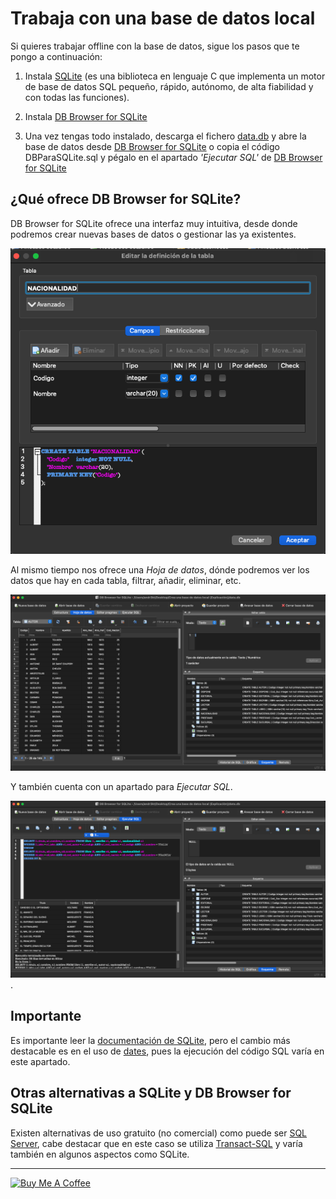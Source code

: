 # Trabaja con una base de datos local

Si quieres trabajar offline con la base de datos, sigue los pasos que te pongo a continuación:

1. Instala [SQLite](https://www.sqlite.org/download.html) (es una biblioteca en lenguaje C que implementa un motor de base de datos SQL pequeño, rápido, autónomo, de alta fiabilidad y con todas las funciones).

2. Instala [DB Browser for SQLite](https://sqlitebrowser.org/dl/)

3. Una vez tengas todo instalado, descarga el fichero <a href="" download>data.db</a> y abre la base de datos desde [DB Browser for SQLite](https://sqlitebrowser.org/dl/) o copia el código DBParaSQLite.sql y pégalo en el apartado _'Ejecutar SQL'_ de [DB Browser for SQLite](https://sqlitebrowser.org/dl/)


## ¿Qué ofrece DB Browser for SQLite?

DB Browser for SQLite ofrece una interfaz muy intuitiva, desde donde podremos crear nuevas bases de datos o gestionar las ya existentes.

![Crear o modificar tablas](./ImagesReadme/crear_modificar_tabla.png)

Al mismo tiempo nos ofrece una _Hoja de datos_, dónde podremos ver los datos que hay en cada tabla, filtrar, añadir, eliminar, etc.

![Hoja de Datos](./ImagesReadme/hoja_de_datos.png)

Y también cuenta con un apartado para _Ejecutar SQL_.

![Ejecutar SQL](./ImagesReadme/ejecutar_sql.png).

## Importante

Es importante leer la [documentación de SQLite](https://www.sqlite.org/docs.html), pero el cambio más destacable es en el uso de [dates](https://www.sqlite.org/lang_datefunc.html), pues la ejecución del código SQL varía en este apartado.

## Otras alternativas a SQLite y DB Browser for SQLite

Existen alternativas de uso gratuito (no comercial) como puede ser [SQL Server](https://www.microsoft.com/es-es/sql-server/sql-server-downloads), cabe destacar que en este caso se utiliza [Transact-SQL](https://learn.microsoft.com/es-es/sql/t-sql/language-reference?view=sql-server-ver16) y varía también en algunos aspectos como SQLite.

---

<a href="https://www.buymeacoffee.com/andr3kt" target="_blank"><img src="https://cdn.buymeacoffee.com/buttons/default-blue.png" alt="Buy Me A Coffee" height="41" width="174"></a>

